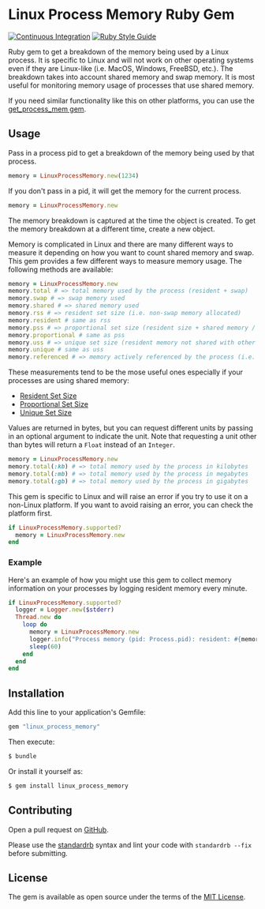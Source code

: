 # Linux Process Memory Ruby Gem

[![Continuous Integration](https://github.com/bdurand/linux_process_memory/actions/workflows/continuous_integration.yml/badge.svg)](https://github.com/bdurand/linux_process_memory/actions/workflows/continuous_integration.yml)
[![Ruby Style Guide](https://img.shields.io/badge/code_style-standard-brightgreen.svg)](https://github.com/testdouble/standard)

Ruby gem to get a breakdown of the memory being used by a Linux process. It is specific to Linux and will not work on other operating systems even if they are Linux-like (i.e. MacOS, Windows, FreeBSD, etc.). The breakdown takes into account shared memory and swap memory. It is most useful for monitoring memory usage of processes that use shared memory.

If you need similar functionality like this on other platforms, you can use the [get_process_mem gem](https://github.com/zombocom/get_process_mem).

## Usage

Pass in a process pid to get a breakdown of the memory being used by that process.

```ruby
memory = LinuxProcessMemory.new(1234)
```

If you don't pass in a pid, it will get the memory for the current process.

```ruby
memory = LinuxProcessMemory.new
```

The memory breakdown is captured at the time the object is created. To get the memory breakdown at a different time, create a new object.

Memory is complicated in Linux and there are many different ways to measure it depending on how you want to count shared memory and swap. This gem provides a few different ways to measure memory usage. The following methods are available:

```ruby
memory = LinuxProcessMemory.new
memory.total # => total memory used by the process (resident + swap)
memory.swap # => swap memory used
memory.shared # => shared memory used
memory.rss # => resident set size (i.e. non-swap memory allocated)
memory.resident # same as rss
memory.pss # => proportional set size (resident size + shared memory / number of processes)
memory.proportional # same as pss
memory.uss # => unique set size (resident memory not shared with other processes)
memory.unique # same as uss
memory.referenced # => memory actively referenced by the process (i.e. non-freeable memory)
```

These measurements tend to be the mose useful ones especially if your processes are using shared memory:

- [Resident Set Size](https://en.wikipedia.org/wiki/Resident_set_size)
- [Proportional Set Size](https://en.wikipedia.org/wiki/Proportional_set_size)
- [Unique Set Size](https://en.wikipedia.org/wiki/Unique_set_size)

Values are returned in bytes, but you can request different units by passing in an optional argument to indicate the unit. Note that requesting a unit other than bytes will return a `Float` instead of an `Integer`.

```ruby
memory = LinuxProcessMemory.new
memory.total(:kb) # => total memory used by the process in kilobytes
memory.total(:mb) # => total memory used by the process in megabytes
memory.total(:gb) # => total memory used by the process in gigabytes
```

This gem is specific to Linux and will raise an error if you try to use it on a non-Linux platform. If you want to avoid raising an error, you can check the platform first.

```ruby
if LinuxProcessMemory.supported?
  memory = LinuxProcessMemory.new
end
```

### Example

Here's an example of how you might use this gem to collect memory information on your processes by logging resident memory every minute.

```ruby
if LinuxProcessMemory.supported?
  logger = Logger.new($stderr)
  Thread.new do
    loop do
      memory = LinuxProcessMemory.new
      logger.info("Process memory (pid: Process.pid): resident: #{memory.rss(:mb).round} MB")
      sleep(60)
    end
  end
end
```

## Installation

Add this line to your application's Gemfile:

```ruby
gem "linux_process_memory"
```

Then execute:
```bash
$ bundle
```

Or install it yourself as:
```bash
$ gem install linux_process_memory
```

## Contributing

Open a pull request on [GitHub](https://github.com/bdurand/linux_process_memory).

Please use the [standardrb](https://github.com/testdouble/standard) syntax and lint your code with `standardrb --fix` before submitting.

## License

The gem is available as open source under the terms of the [MIT License](https://opensource.org/licenses/MIT).